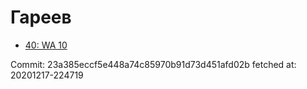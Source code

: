# Гареев
- [40: WA 10](40.md)

Commit: 23a385eccf5e448a74c85970b91d73d451afd02b
 fetched at: 20201217-224719
